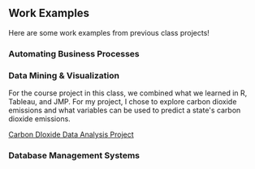 ## Work Examples
Here are some work examples from previous class projects!

### Automating Business Processes 

### Data Mining & Visualization
For the course project in this class, we combined what we learned in R, Tableau, and JMP. For my project, I chose to explore carbon dioxide emissions and what variables can be used to predict a state's carbon dioxide emissions.

[Carbon DIoxide Data Analysis Project](WorkExamples/CarbonDioxiddDataAnalysisProject.pdf)

### Database Management Systems
